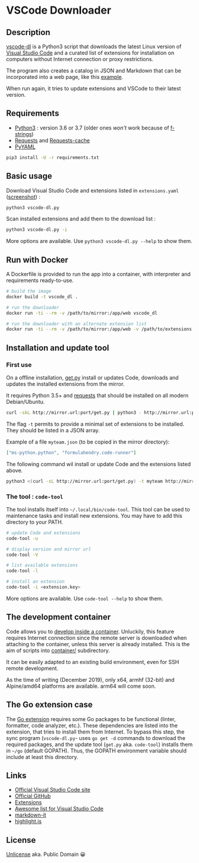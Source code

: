 # VSCode Downloader

## Description

[vscode-dl](https://rene-d.github.io/vscode-dl) is a Python3 script that downloads the latest Linux version of [Visual Studio Code](http://code.visualstudio.com) and a curated list of extensions for installation on computers without Internet connection or proxy restrictions.

The program also creates a catalog in JSON and Markdown that can be incorporated into a web page, like this [example](https://rene-d.github.io/vscode-dl/demo.html).

When run again, it tries to update extensions and VSCode to their latest version.

## Requirements

* [Python3](https://www.python.org/downloads) : version 3.6 or 3.7 (older ones *won't* work because of [f-strings](https://www.python.org/dev/peps/pep-0498))
* [Requests](http://python-requests.org) and [Requests-cache](https://github.com/reclosedev/requests-cache)
* [PyYAML](https://pyyaml.org)

```bash
pip3 install -U -r requirements.txt
```

## Basic usage

Download Visual Studio Code and extensions listed in `extensions.yaml` ([screenshot](http://rene-d.github.io/vscode-dl/screenshot.html)) :
```bash
python3 vscode-dl.py
```

Scan installed extensions and add them to the download list :
```bash
python3 vscode-dl.py -i
```

More options are available. Use `python3 vscode-dl.py --help` to show them.

## Run with Docker

A Dockerfile is provided to run the app into a container, with interpreter and requirements ready-to-use.

```bash
# build the image
docker build -t vscode_dl .

# run the downloader
docker run -ti --rm -v /path/to/mirror:/app/web vscode_dl

# run the downloader with an alternate extension list
docker run -ti --rm -v /path/to/mirror:/app/web -v /path/to/extensions.yaml:/app/extensions.yaml vscode_dl
```

## Installation and update tool

### First use

On a offline installation, [get.py](get.py) install or updates Code, downloads and updates the installed extensions from the mirror.

It requires Python 3.5+ and [requests](http://python-requests.org) that should be installed on all modern Debian/Ubuntu.

```bash
curl -skL http://mirror.url:port/get.py | python3 - http://mirror.url:port/
```

The flag `-t` permits to provide a minimal set of extensions to be installed. They should be listed in a JSON array.

Example of a file `myteam.json` (to be copied in the mirror directory):
```JSON
["ms-python.python", "formulahendry.code-runner"]
```

The following command wil install or update Code and the extensions listed above.
```bash
python3 <(curl -sL http://mirror.url:port/get.py) -t myteam http://mirror.url:port/
```

### The tool : `code-tool`

The tool installs itself into `~/.local/bin/code-tool`. This tool can be used to maintenance tasks and install new extensions. You may have to add this directory to your PATH.

```bash
# update Code and extensions
code-tool -u

# display version and mirror url
code-tool -V

# list available extensions
code-tool -l

# install an extension
code-tool -i <extension.key>
```

More options are available. Use `code-tool --help` to show them.

## The development container

Code allows you to [develop inside a container](https://code.visualstudio.com/docs/remote/containers). Unluckily, this feature requires Internet connection since the remote server is downloaded when attaching to the container, unless this server is already installed. This is the aim of scripts into [container/](container/) subdirectory.

It can be easily adapted to an existing build environment, even for SSH remote development.

As the time of writing (December 2019), only x64, armhf (32-bit) and Alpine/amd64 platforms are available. arm64 will come soon.

## The Go extension case

The [Go extension](https://marketplace.visualstudio.com/items/ms-vscode.Go) requires some Go packages to be functional (linter, formatter, code analyzer, etc.). These dependencies are listed into the extension, that tries to install them from Internet. To bypass this step, the sync program (`vscode-dl.py`- uses `go get -d` commands to download the required packages, and the update tool (`get.py` aka. `code-tool`) installs them in `~/go` (default GOPATH). Thus, the GOPATH environment variable should include at least this directory.

## Links

* [Official Visual Studio Code site](https://code.visualstudio.com/)
* [Official GitHub](https://github.com/microsoft/vscode)
* [Extensions](https://marketplace.visualstudio.com/vscode)
* [Awesome list for Visual Studio Code](https://github.com/viatsko/awesome-vscode)
* [markdown-it](https://github.com/markdown-it/markdown-it)
* [highlight.js](https://github.com/isagalaev/highlight.js)

## License

[Unlicense](http://unlicense.org) aka. Public Domain 😀
